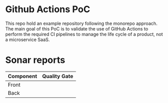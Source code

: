 # Github Actions PoC

This repo hold an example repository following the monorepo approach. The main goal of this PoC is to validate the use 
of GitHub Actions to perform the required CI pipelines to manage the life cycle of a product, not a microservice 
SaaS. 

# Sonar reports

| Component | Quality Gate |
|-----------|--------------|
| Front     |              |
| Back      |              |
